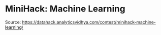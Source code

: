 # MiniHack: Machine Learning
Source: https://datahack.analyticsvidhya.com/contest/minihack-machine-learning/
